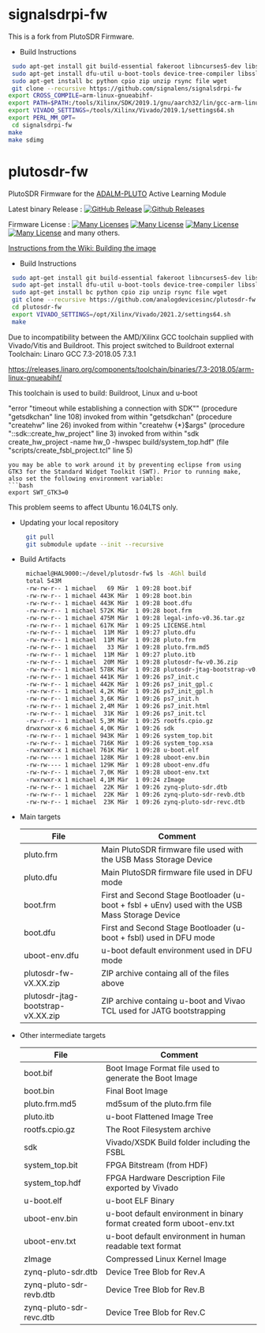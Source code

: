 # signalsdrpi-fw
This is a fork from PlutoSDR Firmware.

* Build Instructions
```bash
 sudo apt-get install git build-essential fakeroot libncurses5-dev libssl-dev ccache
 sudo apt-get install dfu-util u-boot-tools device-tree-compiler libssl1.0-dev mtools
 sudo apt-get install bc python cpio zip unzip rsync file wget
 git clone --recursive https://github.com/signalens/signalsdrpi-fw
export CROSS_COMPILE=arm-linux-gnueabihf-
export PATH=$PATH:/tools/Xilinx/SDK/2019.1/gnu/aarch32/lin/gcc-arm-linux-gnueabi/bin
export VIVADO_SETTINGS=/tools/Xilinx/Vivado/2019.1/settings64.sh
export PERL_MM_OPT=
 cd signalsdrpi-fw
make
make sdimg
```

# plutosdr-fw
PlutoSDR Firmware for the [ADALM-PLUTO](https://wiki.analog.com/university/tools/pluto "PlutoSDR Wiki Page") Active Learning Module

Latest binary Release : [![GitHub Release](https://img.shields.io/github/release/analogdevicesinc/plutosdr-fw.svg)](https://github.com/analogdevicesinc/plutosdr-fw/releases/latest)  [![Github Releases](https://img.shields.io/github/downloads/analogdevicesinc/plutosdr-fw/total.svg)](https://github.com/analogdevicesinc/plutosdr-fw/releases/latest)

Firmware License : [![Many Licenses](https://img.shields.io/badge/license-LGPL2+-blue.svg)](https://github.com/analogdevicesinc/plutosdr-fw/blob/master/LICENSE.md)  [![Many License](https://img.shields.io/badge/license-GPL2+-blue.svg)](https://github.com/analogdevicesinc/plutosdr-fw/blob/master/LICENSE.md)  [![Many License](https://img.shields.io/badge/license-BSD-blue.svg)](https://github.com/analogdevicesinc/plutosdr-fw/blob/master/LICENSE.md)  [![Many License](https://img.shields.io/badge/license-apache-blue.svg)](https://github.com/analogdevicesinc/plutosdr-fw/blob/master/LICENSE.md) and many others.

[Instructions from the Wiki: Building the image](https://wiki.analog.com/university/tools/pluto/building_the_image)

* Build Instructions
```bash
 sudo apt-get install git build-essential fakeroot libncurses5-dev libssl-dev ccache
 sudo apt-get install dfu-util u-boot-tools device-tree-compiler libssl1.0-dev mtools
 sudo apt-get install bc python cpio zip unzip rsync file wget
 git clone --recursive https://github.com/analogdevicesinc/plutosdr-fw.git
 cd plutosdr-fw
 export VIVADO_SETTINGS=/opt/Xilinx/Vivado/2021.2/settings64.sh
 make

```

Due to incompatibility between the AMD/Xilinx GCC toolchain supplied with Vivado/Vitis and Buildroot.
This project switched to Buildroot external Toolchain: Linaro GCC 7.3-2018.05 7.3.1

https://releases.linaro.org/components/toolchain/binaries/7.3-2018.05/arm-linux-gnueabihf/

This toolchain is used to build: Buildroot, Linux and u-boot


"error "timeout while establishing a connection with SDK""
    (procedure "getsdkchan" line 108)
    invoked from within
"getsdkchan"
    (procedure "createhw" line 26)
    invoked from within
"createhw {*}$args"
    (procedure "::sdk::create_hw_project" line 3)
    invoked from within
"sdk create_hw_project -name hw_0 -hwspec build/system_top.hdf"
    (file "scripts/create_fsbl_project.tcl" line 5)
```
you may be able to work around it by preventing eclipse from using GTK3 for the Standard Widget Toolkit (SWT). Prior to running make, also set the following environment variable: 
```bash
export SWT_GTK3=0
```
This problem seems to affect Ubuntu 16.04LTS only.

 * Updating your local repository 
 ```bash 
      git pull
      git submodule update --init --recursive
  ```
   
* Build Artifacts
 ```bash
      michael@HAL9000:~/devel/plutosdr-fw$ ls -AGhl build
      total 543M
      -rw-rw-r-- 1 michael   69 Mär  1 09:28 boot.bif
      -rw-rw-r-- 1 michael 443K Mär  1 09:28 boot.bin
      -rw-rw-r-- 1 michael 443K Mär  1 09:28 boot.dfu
      -rw-rw-r-- 1 michael 572K Mär  1 09:28 boot.frm
      -rw-rw-r-- 1 michael 475M Mär  1 09:28 legal-info-v0.36.tar.gz
      -rw-rw-r-- 1 michael 617K Mär  1 09:25 LICENSE.html
      -rw-rw-r-- 1 michael  11M Mär  1 09:27 pluto.dfu
      -rw-rw-r-- 1 michael  11M Mär  1 09:28 pluto.frm
      -rw-rw-r-- 1 michael   33 Mär  1 09:28 pluto.frm.md5
      -rw-rw-r-- 1 michael  11M Mär  1 09:27 pluto.itb
      -rw-rw-r-- 1 michael  20M Mär  1 09:28 plutosdr-fw-v0.36.zip
      -rw-rw-r-- 1 michael 578K Mär  1 09:28 plutosdr-jtag-bootstrap-v0.36.zip
      -rw-rw-r-- 1 michael 441K Mär  1 09:26 ps7_init.c
      -rw-rw-r-- 1 michael 442K Mär  1 09:26 ps7_init_gpl.c
      -rw-rw-r-- 1 michael 4,2K Mär  1 09:26 ps7_init_gpl.h
      -rw-rw-r-- 1 michael 3,6K Mär  1 09:26 ps7_init.h
      -rw-rw-r-- 1 michael 2,4M Mär  1 09:26 ps7_init.html
      -rw-rw-r-- 1 michael  31K Mär  1 09:26 ps7_init.tcl
      -rw-r--r-- 1 michael 5,3M Mär  1 09:25 rootfs.cpio.gz
      drwxrwxr-x 6 michael 4,0K Mär  1 09:26 sdk
      -rw-rw-r-- 1 michael 943K Mär  1 09:26 system_top.bit
      -rw-rw-r-- 1 michael 716K Mär  1 09:26 system_top.xsa
      -rwxrwxr-x 1 michael 761K Mär  1 09:28 u-boot.elf
      -rw-rw---- 1 michael 128K Mär  1 09:28 uboot-env.bin
      -rw-rw---- 1 michael 129K Mär  1 09:28 uboot-env.dfu
      -rw-rw-r-- 1 michael 7,0K Mär  1 09:28 uboot-env.txt
      -rwxrwxr-x 1 michael 4,1M Mär  1 09:24 zImage
      -rw-rw-r-- 1 michael  22K Mär  1 09:26 zynq-pluto-sdr.dtb
      -rw-rw-r-- 1 michael  22K Mär  1 09:26 zynq-pluto-sdr-revb.dtb
      -rw-rw-r-- 1 michael  23K Mär  1 09:26 zynq-pluto-sdr-revc.dtb

 ```
 
 * Main targets
 
     | File  | Comment |
     | ------------- | ------------- | 
     | pluto.frm | Main PlutoSDR firmware file used with the USB Mass Storage Device |
     | pluto.dfu | Main PlutoSDR firmware file used in DFU mode |
     | boot.frm  | First and Second Stage Bootloader (u-boot + fsbl + uEnv) used with the USB Mass Storage Device |
     | boot.dfu  | First and Second Stage Bootloader (u-boot + fsbl) used in DFU mode |
     | uboot-env.dfu  | u-boot default environment used in DFU mode |
     | plutosdr-fw-vX.XX.zip  | ZIP archive containg all of the files above |  
     | plutosdr-jtag-bootstrap-vX.XX.zip  | ZIP archive containg u-boot and Vivao TCL used for JATG bootstrapping |       
 
  * Other intermediate targets

     | File  | Comment |
     | ------------- | ------------- |
     | boot.bif | Boot Image Format file used to generate the Boot Image |
     | boot.bin | Final Boot Image |
     | pluto.frm.md5 | md5sum of the pluto.frm file |
     | pluto.itb | u-boot Flattened Image Tree |
     | rootfs.cpio.gz | The Root Filesystem archive |
     | sdk | Vivado/XSDK Build folder including  the FSBL |
     | system_top.bit | FPGA Bitstream (from HDF) |
     | system_top.hdf | FPGA Hardware Description  File exported by Vivado |
     | u-boot.elf | u-boot ELF Binary |
     | uboot-env.bin | u-boot default environment in binary format created form uboot-env.txt |
     | uboot-env.txt | u-boot default environment in human readable text format |
     | zImage | Compressed Linux Kernel Image |
     | zynq-pluto-sdr.dtb | Device Tree Blob for Rev.A |
     | zynq-pluto-sdr-revb.dtb | Device Tree Blob for Rev.B|     
     | zynq-pluto-sdr-revc.dtb | Device Tree Blob for Rev.C|
 

